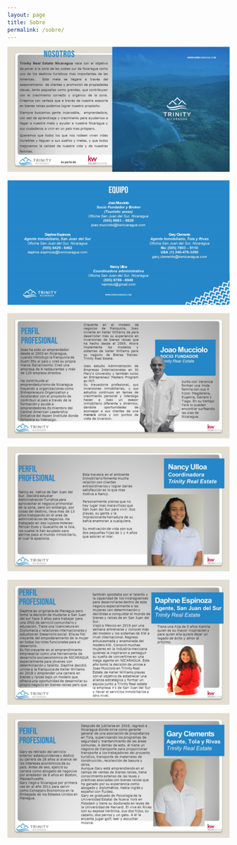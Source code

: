 ```yaml
---
layout: page
title: Sobre
permalink: /sobre/
---
```

<div class="whitespace">
<img src="/uploads/slide2.jpg" class="post-image" style="margin-bottom: 1rem;">
<img src="/uploads/slide3.jpg" class="post-image" style="margin-bottom: 1rem;">
<img src="/uploads/slide4.jpg" class="post-image" style="margin-bottom: 1rem;">
<img src="/uploads/slide5.jpg" class="post-image" style="margin-bottom: 1rem;">
<img src="/uploads/slide6.jpg" class="post-image" style="margin-bottom: 1rem;">
<img src="/uploads/slide7.jpg" class="post-image" style="margin-bottom: 1rem;">
<div>
